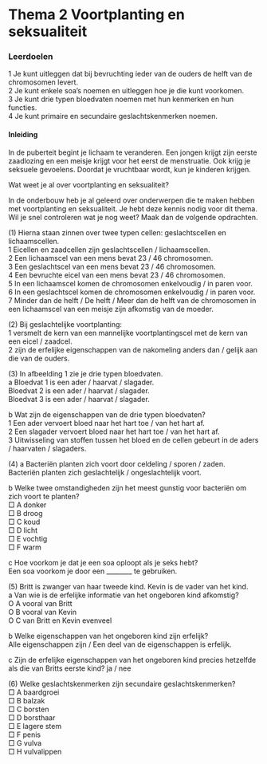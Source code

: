 # Thema 2 Voortplanting en seksualiteit

### Leerdoelen

1 Je kunt uitleggen dat bij bevruchting ieder van de ouders de helft van de chromosomen levert.  
2 Je kunt enkele soa’s noemen en uitleggen hoe je die kunt voorkomen.  
3 Je kunt drie typen bloedvaten noemen met hun kenmerken en hun functies.  
4 Je kunt primaire en secundaire geslachtskenmerken noemen.

#### Inleiding

In de puberteit begint je lichaam te veranderen. Een jongen krijgt zijn eerste zaadlozing en een meisje krijgt voor het eerst de menstruatie. Ook krijg je seksuele gevoelens. Doordat je vruchtbaar wordt, kun je kinderen krijgen.

Wat weet je al over voortplanting en seksualiteit?

In de onderbouw heb je al geleerd over onderwerpen die te maken hebben met voortplanting en seksualiteit. Je hebt deze kennis nodig voor dit thema. Wil je snel controleren wat je nog weet? Maak dan de volgende opdrachten.

(1) Hierna staan zinnen over twee typen cellen: geslachtscellen en lichaamscellen.  
1 Eicellen en zaadcellen zijn geslachtscellen / lichaamscellen.  
2 Een lichaamscel van een mens bevat 23 / 46 chromosomen.  
3 Een geslachtscel van een mens bevat 23 / 46 chromosomen.  
4 Een bevruchte eicel van een mens bevat 23 / 46 chromosomen.  
5 In een lichaamscel komen de chromosomen enkelvoudig / in paren voor.  
6 In een geslachtscel komen de chromosomen enkelvoudig / in paren voor.  
7 Minder dan de helft / De helft / Meer dan de helft van de chromosomen in een lichaamscel van een meisje zijn afkomstig van de moeder.

(2) Bij geslachtelijke voortplanting:  
1 versmelt de kern van een mannelijke voortplantingscel met de kern van een eicel / zaadcel.  
2 zijn de erfelijke eigenschappen van de nakomeling anders dan / gelijk aan die van de ouders.

(3) In afbeelding 1 zie je drie typen bloedvaten.  
a Bloedvat 1 is een ader / haarvat / slagader.  
Bloedvat 2 is een ader / haarvat / slagader.  
Bloedvat 3 is een ader / haarvat / slagader.  

b Wat zijn de eigenschappen van de drie typen bloedvaten?  
1 Een ader vervoert bloed naar het hart toe / van het hart af.  
2 Een slagader vervoert bloed naar het hart toe / van het hart af.  
3 Uitwisseling van stoffen tussen het bloed en de cellen gebeurt in de aders / haarvaten / slagaders.

(4) a Bacteriën planten zich voort door celdeling / sporen / zaden.  
Bacteriën planten zich geslachtelijk / ongeslachtelijk voort.  

b Welke twee omstandigheden zijn het meest gunstig voor bacteriën om zich voort te planten?  
□ A donker  
□ B droog  
□ C koud  
□ D licht  
□ E vochtig  
□ F warm  

c Hoe voorkom je dat je een soa oploopt als je seks hebt?  
Een soa voorkom je door een ________ te gebruiken.

(5) Britt is zwanger van haar tweede kind. Kevin is de vader van het kind.  
a Van wie is de erfelijke informatie van het ongeboren kind afkomstig?  
O A vooral van Britt  
O B vooral van Kevin  
O C van Britt en Kevin evenveel  

b Welke eigenschappen van het ongeboren kind zijn erfelijk?  
Alle eigenschappen zijn / Een deel van de eigenschappen is erfelijk.  

c Zijn de erfelijke eigenschappen van het ongeboren kind precies hetzelfde als die van Britts eerste kind? ja / nee  

(6) Welke geslachtskenmerken zijn secundaire geslachtskenmerken?  
□ A baardgroei  
□ B balzak  
□ C borsten  
□ D borsthaar  
□ E lagere stem  
□ F penis  
□ G vulva  
□ H vulvalippen